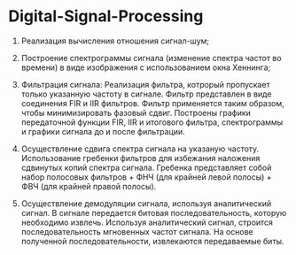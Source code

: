 # Digital-Signal-Processing

1) Реализация вычисления отношения сигнал-шум;
2) Построение спектрограммы сигнала (изменение спектра частот во времени) в виде изображения с использованием окна Хеннинга;

3) Фильтрация сигнала:
Реализация фильтра, котрорый пропускает только указанную частоту в сигнале. Фильтр представлен в виде соединения FIR и IIR фильтров. Фильтр применяется таким образом, чтобы минимизировать фазовый сдвиг. Построены
графики передаточной функции FIR, IIR и итогового фильтра, спектрограммы и графики сигнала до и после фильтрации.

4) Осуществление сдвига спектра сигнала на указаную частоту.
Использование гребенки фильтров для избежания наложения сдвинутых копий спектра сигнала.
Гребенка представляет собой набор полосовых фильтров + ФНЧ (для крайней левой полосы) + ФВЧ (для крайней правой полосы).

5) Осуществление демодуляции сигнала, используя аналитический сигнал.
В сигнале передается битовая последовательность, которую необходимо извлечь. Используя аналитический сигнал, строится последовательность мгновенных частот сигнала. На основе полученной последовательности, извлекаются передаваемые биты.
